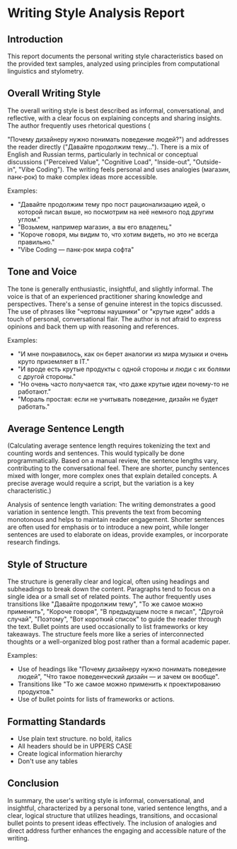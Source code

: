 # Writing Style Analysis Report

## Introduction

This report documents the personal writing style characteristics based on the provided text samples, analyzed using principles from computational linguistics and stylometry.

## Overall Writing Style

The overall writing style is best described as informal, conversational, and reflective, with a clear focus on explaining concepts and sharing insights. The author frequently uses rhetorical questions (


"Почему дизайнеру нужно понимать поведение людей?") and addresses the reader directly ("Давайте продолжим тему..."). There is a mix of English and Russian terms, particularly in technical or conceptual discussions ("Perceived Value", "Cognitive Load", "Inside-out", "Outside-in", "Vibe Coding"). The writing feels personal and uses analogies (магазин, панк-рок) to make complex ideas more accessible.

Examples:
- "Давайте продолжим тему про пост рационализацию идей, о которой писал выше, но посмотрим на неё немного под другим углом."
- "Возьмем, например магазин, а вы его владелец."
- "Короче говоря, мы видим то, что хотим видеть, но это не всегда правильно."
- "Vibe Coding — панк-рок мира софта"

## Tone and Voice

The tone is generally enthusiastic, insightful, and slightly informal. The voice is that of an experienced practitioner sharing knowledge and perspectives. There's a sense of genuine interest in the topics discussed. The use of phrases like "чертовы наушники" or "крутые идеи" adds a touch of personal, conversational flair. The author is not afraid to express opinions and back them up with reasoning and references.

Examples:
- "И мне понравилось, как он берет аналогии из мира музыки и очень круто приземляет в IT."
- "И вроде есть крутые продукты с одной стороны и люди с их болями с другой стороны."
- "Но очень часто получается так, что даже крутые идеи почему-то не работают."
- "Мораль простая: если не учитывать поведение, дизайн не будет работать."

## Average Sentence Length

(Calculating average sentence length requires tokenizing the text and counting words and sentences. This would typically be done programmatically. Based on a manual review, the sentence lengths vary, contributing to the conversational feel. There are shorter, punchy sentences mixed with longer, more complex ones that explain detailed concepts. A precise average would require a script, but the variation is a key characteristic.)

Analysis of sentence length variation: The writing demonstrates a good variation in sentence length. This prevents the text from becoming monotonous and helps to maintain reader engagement. Shorter sentences are often used for emphasis or to introduce a new point, while longer sentences are used to elaborate on ideas, provide examples, or incorporate research findings.

## Style of Structure

The structure is generally clear and logical, often using headings and subheadings to break down the content. Paragraphs tend to focus on a single idea or a small set of related points. The author frequently uses transitions like "Давайте продолжим тему", "То же самое можно применить", "Короче говоря", "В предыдущем посте я писал", "Другой случай", "Поэтому", "Вот короткий список" to guide the reader through the text. Bullet points are used occasionally to list frameworks or key takeaways. The structure feels more like a series of interconnected thoughts or a well-organized blog post rather than a formal academic paper.

Examples:
- Use of headings like "Почему дизайнеру нужно понимать поведение людей", "Что такое поведенческий дизайн — и зачем он вообще".
- Transitions like "То же самое можно применить к проектированию продуктов."
- Use of bullet points for lists of frameworks or actions.

## Formatting Standards
- Use plain text structure. no bold, italics
- All headers should be in UPPERS CASE 
- Create logical information hierarchy
- Don't use any tables

## Conclusion

In summary, the user's writing style is informal, conversational, and insightful, characterized by a personal tone, varied sentence lengths, and a clear, logical structure that utilizes headings, transitions, and occasional bullet points to present ideas effectively. The inclusion of analogies and direct address further enhances the engaging and accessible nature of the writing.

